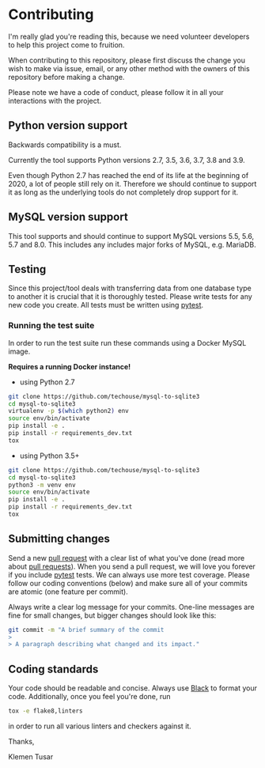 # Contributing

I'm really glad you're reading this, because we need volunteer developers to help this project come to fruition.

When contributing to this repository, please first discuss the change you wish to make via issue, email, or any other 
method with the owners of this repository before making a change.

Please note we have a code of conduct, please follow it in all your interactions with the project.

## Python version support

Backwards compatibility is a must.

Currently the tool supports Python versions 2.7, 3.5, 3.6, 3.7, 3.8 and 3.9.

Even though Python 2.7 has reached the end of its life at the beginning of 2020, a lot of people still rely on it. 
Therefore we should continue to support it as long as the underlying tools do not completely drop support for it.

## MySQL version support

This tool supports and should continue to support MySQL versions 5.5, 5.6, 5.7 and 8.0. This includes any includes major
forks of MySQL, e.g. MariaDB.

## Testing

Since this project/tool deals with transferring data from one database type to another it is crucial that it is
thoroughly tested. Please write tests for any new code you create. All tests must be written using [pytest](https://docs.pytest.org/en/latest/).

### Running the test suite

In order to run the test suite run these commands using a Docker MySQL image.

**Requires a running Docker instance!**

- using Python 2.7
```bash
git clone https://github.com/techouse/mysql-to-sqlite3
cd mysql-to-sqlite3
virtualenv -p $(which python2) env
source env/bin/activate
pip install -e .
pip install -r requirements_dev.txt
tox
```

- using Python 3.5+
```bash
git clone https://github.com/techouse/mysql-to-sqlite3
cd mysql-to-sqlite3                   
python3 -m venv env
source env/bin/activate
pip install -e .
pip install -r requirements_dev.txt
tox
```

## Submitting changes

Send a new [pull request](https://github.com/techouse/mysql-to-sqlite3/pull/new/master) with a clear list of what
you've done (read more about [pull requests](http://help.github.com/pull-requests/)). When you send a pull request, 
we will love you forever if you include [pytest]((https://docs.pytest.org/en/latest/)) tests. We can always use more 
test coverage. Please follow our coding conventions (below) and make sure all of your commits are atomic (one feature 
per commit).

Always write a clear log message for your commits. One-line messages are fine for small changes, but bigger changes 
should look like this:

```bash
git commit -m "A brief summary of the commit
> 
> A paragraph describing what changed and its impact."
```
    
## Coding standards

Your code should be readable and concise. Always use [Black](https://github.com/psf/black) to format your code.
Additionally, once you feel you're done, run 

```bash
tox -e flake8,linters
``` 

in order to run all various linters and checkers against it.



Thanks,

Klemen Tusar